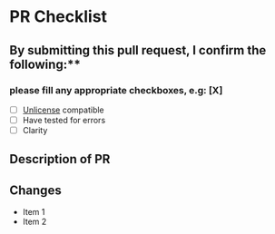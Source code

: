 # PR Checklist

## By submitting this pull request, I confirm the following:**

### please fill any appropriate checkboxes, e.g: [X]

- [ ] [Unlicense](https://unlicense.org/) compatible
- [ ] Have tested for errors
- [ ] Clarity

## Description of PR

## Changes

- Item 1
- Item 2
